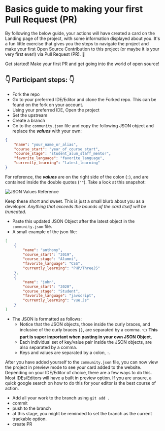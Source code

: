 # Basics guide to making your first Pull Request (PR)

By following the below guide, your actions will have created a card on the Landing page of the project, with some information displayed about you. It's a fun little exercise that gives you the steps to navigate the project and make your first Open Source Contribution to this project (or maybe it is your very first ever!) via Pull Request (PR). 🤜

Get started! Make your first PR and get going into the world of open source! 

## 👇 Participant steps: 👇
- Fork the repo
- Go to your preferred IDE/Editor and clone the Forked repo. This can be found on the fork on your account.
- Using your preferred IDE, Open the project
- Set the upstream
- Create a branch
- Go to the `community.json` file and copy the following JSON object and replace the _**values**_ with your own:
```json
{
    "name": "your_name_or_alias",
    "course_start": "year_of_course_start",
    "course_stage": "student_alum_staff_mentor",
    "favorite_language": "favorite_language",
    "currently_learning": "latest_learning"
}
```

For reference, the _**values**_ are on the right side of the colon (`:`), and are contained inside the double quotes (`""`). Take a look at this snapshot:

![JSON Values Reference](https://github.com/auxfuse/hackathon-git-labs/docs/images/JSONvalue.png)

Keep these short and sweet. This is just a small blurb about you as a developer. _Anything that exceeds the bounds of the card itself will be truncated._

- Paste this updated JSON Object after the latest object in the `community.json` file.
- A small example of the json file:

```json
[
    {
        "name": "anthony",
        "course_start": "2019",
        "course_stage": "Alumni",
        "favorite_language": "CSS",
        "currently_learning": "PHP/ThreeJS"
    },
    {
        "name": "john",
        "course_start": "2020",
        "course_stage": "Student",
        "favorite_language": "javscript",
        "currently_learning": "vue.Js"
    }
]
```
- The JSON is formatted as follows:
    - Notice that the JSON objects, those inside the curly braces, and inclusive of the curly braces `{}`, are separated by a comma. 👈 **This part is super important when pasting in your own JSON Object.**
    - Each individual set of key/value pair inside the JSON objects, are also separated by a comma.
    - Keys and values are separated by a colon, `:`.

After you have added yourself to the `community.json` file, you can now view the project in preview mode to see your card added to the website. Depending on your IDE/Editor of choice, there are a few ways to do this. Most IDEs/Editors will have a built in preview option. If you are unsure, a quick google search on how to do this for your editor is the best course of action.

- Add all your work to the branch using `git add .` 
- commit
- push to the branch
- at this stage, you might be reminded to set the branch as the current trackable option.
- create PR



